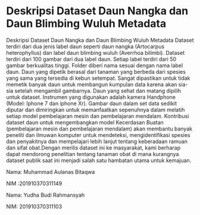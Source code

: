 # Deskripsi Dataset Daun Nangka dan Daun Blimbing Wuluh Metadata

Deskripsi Dataset Daun Nangka dan Daun Blimbing Wuluh Metadata
Dataset terdiri dari dua jenis label daun seperti daun nangka (Artocarpus heterophyllus) dan label daun blimbing wuluh (Averrhoa bilimbi). Dataset terdiri dari 100 gambar dari dua label daun. Setiap label terdiri dari 50 gambar berkualitas tinggi. Folder diberi nama sesuai dengan nama label daun. Daun yang dipetik berasal dari tanaman yang berbeda dari spesies yang sama yang tersedia di kebun setempat. Sangat dipastikan untuk tidak memetik banyak daun untuk membangun kumpulan data karena akan sia-sia setelah mengambil gambarnya. Daun yang sehat dan matang dipilih untuk dataset. Instrumen yang digunakan adalah kamera Handphone (Model: Iphone 7 dan iphone Xr). Gambar daun dalam set data sedikit diputar dan dimiringkan untuk memanfaatkan sepenuhnya dalam melatih setiap model pembelajaran mesin dan pembelajaran mendalam. Kontribusi dataset daun untuk mengembangkan model Kecerdasan Buatan (pembelajaran mesin dan pembelajaran mendalam) akan membantu banyak peneliti dan ilmuwan komputer untuk mendeteksi, mengidentifikasi spesies dan penyakitnya dan mempelajari lebih lanjut tentang keberadaan ramuan dan sifat obat.Dengan merilis dataset ini ke masyarakat, kami berharap dapat mendorong penelitian tentang tanaman obat di mana kurangnya dataset publik saat ini menjadi salah satu hambatan utama untuk kemajuan.

Nama: Muhammad Aulanas Bitaqwa

NIM :201910370311149

Nama: Yudha Budi Rahmansyah

NIM: 201910370311103
